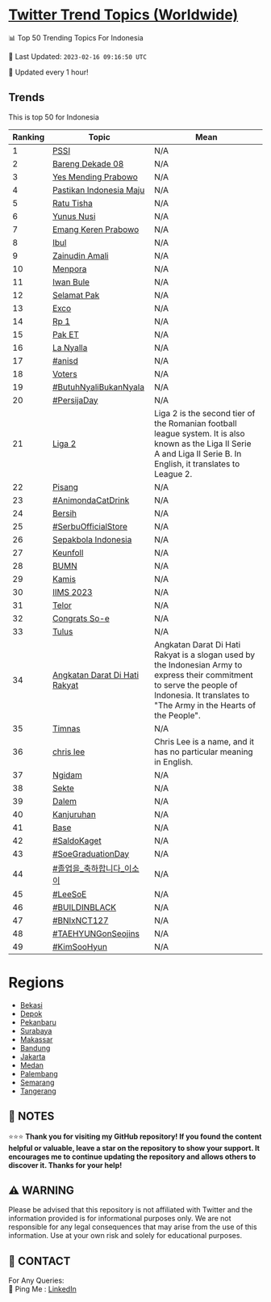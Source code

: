 [Twitter Trend Topics (Worldwide)](https://github.com/ErcinDedeoglu/Twitter-Trend-Topics)
==========


📊 Top 50 Trending Topics For Indonesia

📆 Last Updated: `2023-02-16 09:16:50 UTC`

🔧 Updated every 1 hour!


## Trends

This is top 50 for Indonesia

| Ranking | Topic | Mean |
| ------- | ------------ | ------------ |
| 1 | [PSSI](http://twitter.com/search?q=PSSI) | N/A |
| 2 | [Bareng Dekade 08](http://twitter.com/search?q=Bareng+Dekade+08) | N/A |
| 3 | [Yes Mending Prabowo](http://twitter.com/search?q=Yes+Mending+Prabowo) | N/A |
| 4 | [Pastikan Indonesia Maju](http://twitter.com/search?q=Pastikan+Indonesia+Maju) | N/A |
| 5 | [Ratu Tisha](http://twitter.com/search?q=Ratu+Tisha) | N/A |
| 6 | [Yunus Nusi](http://twitter.com/search?q=Yunus+Nusi) | N/A |
| 7 | [Emang Keren Prabowo](http://twitter.com/search?q=Emang+Keren+Prabowo) | N/A |
| 8 | [Ibul](http://twitter.com/search?q=Ibul) | N/A |
| 9 | [Zainudin Amali](http://twitter.com/search?q=Zainudin+Amali) | N/A |
| 10 | [Menpora](http://twitter.com/search?q=Menpora) | N/A |
| 11 | [Iwan Bule](http://twitter.com/search?q=Iwan+Bule) | N/A |
| 12 | [Selamat Pak](http://twitter.com/search?q=Selamat+Pak) | N/A |
| 13 | [Exco](http://twitter.com/search?q=Exco) | N/A |
| 14 | [Rp 1](http://twitter.com/search?q=Rp+1) | N/A |
| 15 | [Pak ET](http://twitter.com/search?q=Pak+ET) | N/A |
| 16 | [La Nyalla](http://twitter.com/search?q=La+Nyalla) | N/A |
| 17 | [#anisd](http://twitter.com/search?q=%23anisd) | N/A |
| 18 | [Voters](http://twitter.com/search?q=Voters) | N/A |
| 19 | [#ButuhNyaliBukanNyala](http://twitter.com/search?q=%23ButuhNyaliBukanNyala) | N/A |
| 20 | [#PersijaDay](http://twitter.com/search?q=%23PersijaDay) | N/A |
| 21 | [Liga 2](http://twitter.com/search?q=Liga+2) | Liga 2 is the second tier of the Romanian football league system. It is also known as the Liga II Serie A and Liga II Serie B. In English, it translates to League 2. |
| 22 | [Pisang](http://twitter.com/search?q=Pisang) | N/A |
| 23 | [#AnimondaCatDrink](http://twitter.com/search?q=%23AnimondaCatDrink) | N/A |
| 24 | [Bersih](http://twitter.com/search?q=Bersih) | N/A |
| 25 | [#SerbuOfficialStore](http://twitter.com/search?q=%23SerbuOfficialStore) | N/A |
| 26 | [Sepakbola Indonesia](http://twitter.com/search?q=Sepakbola+Indonesia) | N/A |
| 27 | [Keunfoll](http://twitter.com/search?q=Keunfoll) | N/A |
| 28 | [BUMN](http://twitter.com/search?q=BUMN) | N/A |
| 29 | [Kamis](http://twitter.com/search?q=Kamis) | N/A |
| 30 | [IIMS 2023](http://twitter.com/search?q=IIMS+2023) | N/A |
| 31 | [Telor](http://twitter.com/search?q=Telor) | N/A |
| 32 | [Congrats So-e](http://twitter.com/search?q=Congrats+So-e) | N/A |
| 33 | [Tulus](http://twitter.com/search?q=Tulus) | N/A |
| 34 | [Angkatan Darat Di Hati Rakyat](http://twitter.com/search?q=Angkatan+Darat+Di+Hati+Rakyat) | Angkatan Darat Di Hati Rakyat is a slogan used by the Indonesian Army to express their commitment to serve the people of Indonesia. It translates to "The Army in the Hearts of the People". |
| 35 | [Timnas](http://twitter.com/search?q=Timnas) | N/A |
| 36 | [chris lee](http://twitter.com/search?q=chris+lee) | Chris Lee is a name, and it has no particular meaning in English. |
| 37 | [Ngidam](http://twitter.com/search?q=Ngidam) | N/A |
| 38 | [Sekte](http://twitter.com/search?q=Sekte) | N/A |
| 39 | [Dalem](http://twitter.com/search?q=Dalem) | N/A |
| 40 | [Kanjuruhan](http://twitter.com/search?q=Kanjuruhan) | N/A |
| 41 | [Base](http://twitter.com/search?q=Base) | N/A |
| 42 | [#SaldoKaget](http://twitter.com/search?q=%23SaldoKaget) | N/A |
| 43 | [#SoeGraduationDay](http://twitter.com/search?q=%23SoeGraduationDay) | N/A |
| 44 | [#졸업을_축하합니다_이소이](http://twitter.com/search?q=%23%ec%a1%b8%ec%97%85%ec%9d%84_%ec%b6%95%ed%95%98%ed%95%a9%eb%8b%88%eb%8b%a4_%ec%9d%b4%ec%86%8c%ec%9d%b4) | N/A |
| 45 | [#LeeSoE](http://twitter.com/search?q=%23LeeSoE) | N/A |
| 46 | [#BUILDINBLACK](http://twitter.com/search?q=%23BUILDINBLACK) | N/A |
| 47 | [#BNIxNCT127](http://twitter.com/search?q=%23BNIxNCT127) | N/A |
| 48 | [#TAEHYUNGonSeojins](http://twitter.com/search?q=%23TAEHYUNGonSeojins) | N/A |
| 49 | [#KimSooHyun](http://twitter.com/search?q=%23KimSooHyun) | N/A |



# Regions

* [Bekasi](</Indonesia/Bekasi.md>)
* [Depok](</Indonesia/Depok.md>)
* [Pekanbaru](</Indonesia/Pekanbaru.md>)
* [Surabaya](</Indonesia/Surabaya.md>)
* [Makassar](</Indonesia/Makassar.md>)
* [Bandung](</Indonesia/Bandung.md>)
* [Jakarta](</Indonesia/Jakarta.md>)
* [Medan](</Indonesia/Medan.md>)
* [Palembang](</Indonesia/Palembang.md>)
* [Semarang](</Indonesia/Semarang.md>)
* [Tangerang](</Indonesia/Tangerang.md>)



## 📝 NOTES

⭐⭐⭐ **Thank you for visiting my GitHub repository! If you found the content helpful or valuable, leave a star on the repository to show your support. It encourages me to continue updating the repository and allows others to discover it. Thanks for your help!**


## ⚠️ WARNING

Please be advised that this repository is not affiliated with Twitter and the information provided is for informational purposes only. We are not responsible for any legal consequences that may arise from the use of this information. Use at your own risk and solely for educational purposes.


## 📨 CONTACT

 For Any Queries:  
            🏓 Ping Me : [LinkedIn](https://www.linkedin.com/in/ercindedeoglu/)
